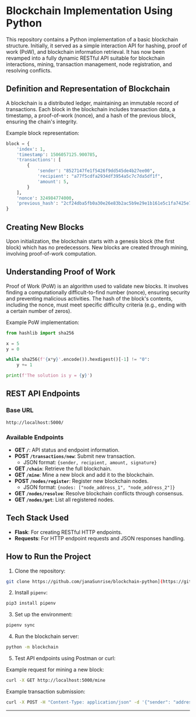 # Blockchain Implementation Using Python

This repository contains a Python implementation of a basic blockchain structure. Initially, it served as a simple interaction API for hashing, proof of work (PoW), and blockchain information retrieval. It has now been revamped into a fully dynamic RESTful API suitable for blockchain interactions, mining, transaction management, node registration, and resolving conflicts.

## Definition and Representation of Blockchain

A blockchain is a distributed ledger, maintaining an immutable record of transactions. Each block in the blockchain includes transaction data, a timestamp, a proof-of-work (nonce), and a hash of the previous block, ensuring the chain's integrity.

Example block representation:

```python
block = {
    'index': 1,
    'timestamp': 1506057125.900785,
    'transactions': [
        {
            'sender': "8527147fe1f5426f9dd545de4b27ee00",
            'recipient': "a77f5cdfa2934df3954a5c7c7da5df1f",
            'amount': 5,
        }
    ],
    'nonce': 324984774000,
    'previous_hash': "2cf24dba5fb0a30e26e83b2ac5b9e29e1b161e5c1fa7425e73043362938b9824"
}
```

## Creating New Blocks

Upon initialization, the blockchain starts with a genesis block (the first block) which has no predecessors. New blocks are created through mining, involving proof-of-work computation.

## Understanding Proof of Work

Proof of Work (PoW) is an algorithm used to validate new blocks. It involves finding a computationally difficult-to-find number (nonce), ensuring security and preventing malicious activities. The hash of the block's contents, including the nonce, must meet specific difficulty criteria (e.g., ending with a certain number of zeros).

Example PoW implementation:

```python
from hashlib import sha256

x = 5
y = 0

while sha256(f'{x*y}'.encode()).hexdigest()[-1] != "0":
    y += 1

print(f'The solution is y = {y}')
```

## REST API Endpoints

### Base URL
```
http://localhost:5000/
```

### Available Endpoints

- **GET `/`**: API status and endpoint information.
- **POST `/transactions/new`**: Submit new transaction.
  - JSON format: `{sender, recipient, amount, signature}`
- **GET `/chain`**: Retrieve the full blockchain.
- **GET `/mine`**: Mine a new block and add it to the blockchain.
- **POST `/nodes/register`**: Register new blockchain nodes.
  - JSON format: `{nodes: ["node_address_1", "node_address_2"]}`
- **GET `/nodes/resolve`**: Resolve blockchain conflicts through consensus.
- **GET `/nodes/get`**: List all registered nodes.

## Tech Stack Used

- **Flask**: For creating RESTful HTTP endpoints.
- **Requests**: For HTTP endpoint requests and JSON responses handling.

## How to Run the Project

1. Clone the repository:
```bash
git clone https://github.com/janaSunrise/blockchain-python](https://github.com/WomB0ComB0/hack-knight-25
```

2. Install `pipenv`:
```bash
pip3 install pipenv
```

3. Set up the environment:
```bash
pipenv sync
```

4. Run the blockchain server:
```bash
python -m blockchain
```

5. Test API endpoints using Postman or curl:

Example request for mining a new block:
```bash
curl -X GET http://localhost:5000/mine
```

Example transaction submission:
```bash
curl -X POST -H "Content-Type: application/json" -d '{"sender": "address1", "recipient": "address2", "amount": 5, "signature": "signature_here"}' http://localhost:5000/transactions/new
```

---

